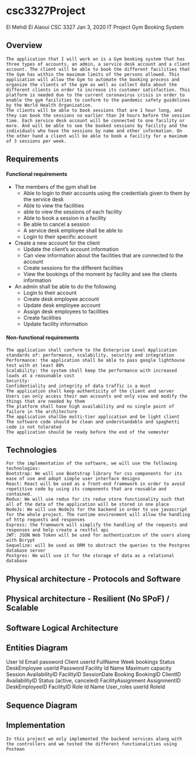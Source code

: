 # csc3327Project

El Mehdi El Alaoui
CSC 3327
Jan 3, 2020
IT Project
Gym Booking System

## Overview
	The application that I will work on is a Gym booking system that has three types of accounts, an admin, a service desk account and a client account. The client will be able to book the different facilities that the Gym has within the maximum limits of the persons allowed. This application will allow the Gym to automate the booking process and organize the clients of the gym as well as collect data about the different clients in order to increase its customer satisfaction. This platform is needed due to the current coronavirus crisis in order to enable the gym facilities to conform to the pandemic safety guidelines by the World Health Organization.
	The clients will be able to book sessions that are 1 hour long, and they can book the sessions no earlier than 24 hours before the session time. Each service desk account will be connected to one facility or more. And will be able to see the booked sessions by facility and the individuals who have the sessions by name and other information. On the other hand a client will be able to book a facility for a maximum of 3 sessions per week.

## Requirements

#### Functional requirements


- The members of the gym shall be
  - Able to login to their accounts using the credentials given to them by the service desk
  - Able to view the facilities
  - able to view the sessions of each facility
  - Able to book a session in a facility 
  - Be able to cancel a session
  - A service desk employee shall be able to 
  - Login to their specific account
- Create a new account for the client
  - Update the client’s account information
  - Can view information about the facilities that are connected to the account
  - Create sessions for the different facilities
  - View the bookings of the moment by facility and see the clients information
- An admin shall be able to do the following
  - Login to their account
  - Create desk employee account
  - Update desk employee account
  - Assign desk employees to facilities
  - Create facilities
  - Update facility information

#### Non-functional requirements

    The application shall conform to the Enterprise Level Application standards of: performance, scalability, security and integration
    Performance: the application shall be able to pass google lighthouse test with at least 80%
    Scalability: the system shall keep the performance with increased loads at a reasonable cost
    Security:
    Confidentiality and integrity of data traffic is a must
    The application shall keep authenticity of the client and server
    Users can only access their own accounts and only view and modify the things that are needed by them
    The platform shall have high availability and no single point of failure in the architecture
    The application shallbe multi-tier application and be light client
    The software code should be clean and understandable and spaghetti code is not tolerated
    The application should be ready before the end of the semester

## Technologies 
  
    For the implementation of the software, we will use the following technologies:
    Bootstrap: We will use Bootstrap library for css components for its ease of use and adopt simple user interface designs
    React: React will be used as a front-end framework in order to avoid repetitive code by using its components that are reusable and contained. 
    Redux: We will use redux for its redux store functionality such that all of the data of the application will be stored in one place
    NodeJs: We will use NodeJs for the backend in order to use javascript for the whole project. The runtime environment will allow the handling of http requests and responses
    Express: the framework will simplify the handling of the requests and responses and help create a restful api
    JWT: JSON Web Token will be used for authentication of the users along with Bcrypt
    Sequelize: will be used as ORM to abstract the queries to the Postgres database server
    Postgres: We will use it for the storage of data as a relational database




## Physical architecture - Protocols and Software




## Physical architecture - Resilient (No SPoF) / Scalable











## Software Logical Architecture

## Entities Diagram



User
Id
Email
password
Client
userId
FullName
Week bookings
Status
DeskEmployee
userId
Password
Facility
Id
Name
Maximum capacity
Session
AvailabilityID
FacilityID
SessionDate
Booking
BookingID
ClientID
AvailabilityID
Status (active, canceled)
FacilityAssignment
AssignmentID
DeskEmployeeID
FacilityID
Role
Id
Name
User_roles
userId
RoleId








## Sequence Diagram


## Implementation
	In this project we only implemented the backend services along with the controllers and we tested the different functionalities using Postman
